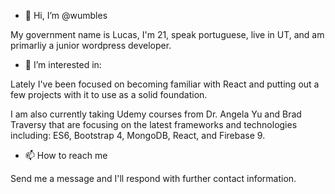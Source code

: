 - 👋 Hi, I’m @wumbles <br>

My government name is Lucas, I'm 21, speak portuguese, live in UT, and am primarliy a junior wordpress developer.


- 👀 I’m interested in: <br>

Lately I've been focused on becoming familiar with React and putting out a few projects with it to use as a solid foundation.

I am also currently taking Udemy courses from Dr. Angela Yu and Brad Traversy that are focusing on the latest
frameworks and technologies including: ES6, Bootstrap 4, MongoDB, React, and Firebase 9.


- 📫 How to reach me <br>

Send me a message and I'll respond with further contact information.
